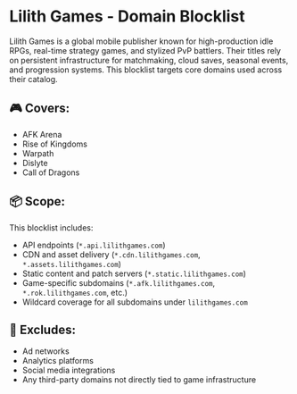 # Lilith Games - Domain Blocklist

Lilith Games is a global mobile publisher known for high-production idle RPGs, real-time strategy games, and stylized PvP battlers. Their titles rely on persistent infrastructure for matchmaking, cloud saves, seasonal events, and progression systems. This blocklist targets core domains used across their catalog.

## 🎮 Covers:
- AFK Arena
- Rise of Kingdoms
- Warpath
- Dislyte
- Call of Dragons

## 📦 Scope:
This blocklist includes:
- API endpoints (`*.api.lilithgames.com`)
- CDN and asset delivery (`*.cdn.lilithgames.com`, `*.assets.lilithgames.com`)
- Static content and patch servers (`*.static.lilithgames.com`)
- Game-specific subdomains (`*.afk.lilithgames.com`, `*.rok.lilithgames.com`, etc.)
- Wildcard coverage for all subdomains under `lilithgames.com`

## 🚫 Excludes:
- Ad networks
- Analytics platforms
- Social media integrations
- Any third-party domains not directly tied to game infrastructure

